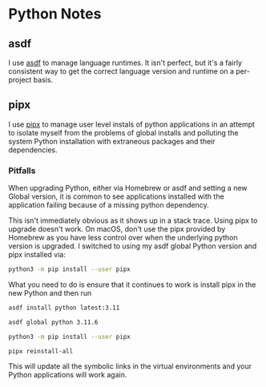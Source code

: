# Python Notes

## asdf

I use [asdf](https://github.com/asdf-vm/asdf) to manage language runtimes. It isn't perfect, but it's a fairly consistent way to get the correct language version and runtime on a per-project basis.

## pipx

I use [pipx](https://pypa.github.io/pipx/) to manage user level instals of python applications in an attempt to isolate myself from the problems of global installs and polluting the system Python installation with extraneous packages and their dependencies.

### Pitfalls

When upgrading Python, either via Homebrew or asdf and setting a new Global version, it is common to see applications installed with the application failing because of a missing python dependency.

This isn't immediately obvious as it shows up in a stack trace. Using pipx to upgrade doesn't work. On macOS, don't use the pipx provided by Homebrew as you have less control over when the underlying python version is upgraded. I switched to using my asdf global Python version and pipx installed via:

```bash
python3 -m pip install --user pipx
```

What you need to do is ensure that it continues to work is install pipx in the new Python and then run

```bash
asdf install python latest:3.11

asdf global python 3.11.6

python3 -m pip install --user pipx

pipx reinstall-all
```

This will update all the symbolic links in the virtual environments and your Python applications will work again.

